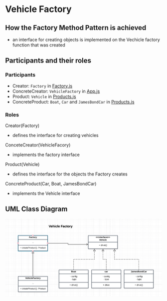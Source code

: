 # Vehicle Factory

## How the Factory Method Pattern is achieved
- an interface for creating objects is implemented on the Vechicle factory function that was created


## Participants and their roles
### Participants
- Creator: ```Factory``` in [Factory.js](./Factory.js)
- ConcreteCreator: ```VehicleFactory``` in [App.js](./App.js)
- Product: ```Vehicle``` in [Products.js](./Products.js)
- ConcreteProduct: ```Boat```, ```Car``` and ```JamesBondCar``` in [Products.js](./Products.js)

### Roles
Creator(Factory)
- defines the interface for creating vehicles

ConceteCreator(VehicleFacory)
- implements the factory interface

Product(Vehicle)
- defines the interface for the objects the Factory creates

ConcreteProduct(Car, Boat, JamesBondCar)
- implements the Vehicle interface

## UML Class Diagram
![alt vehicleFactory](../umls/VF_CL_UML.png)
